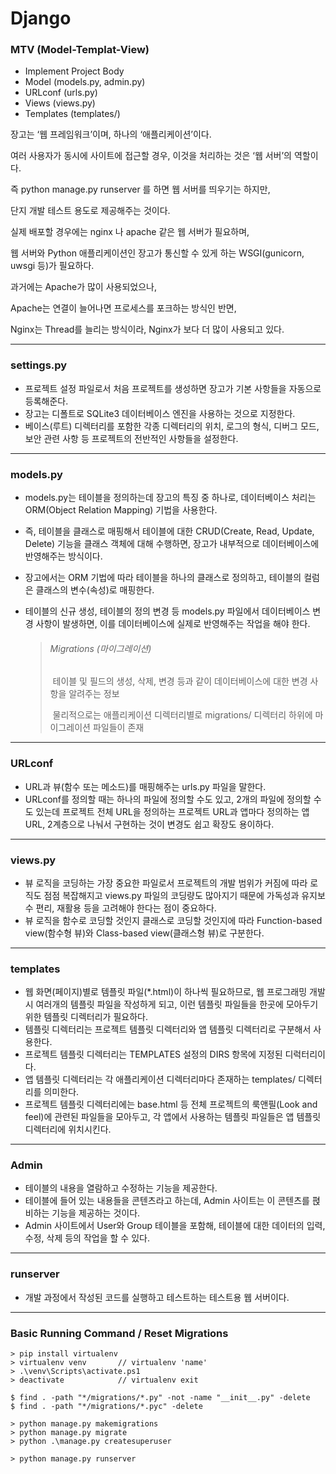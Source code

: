 # Django

### MTV (Model-Templat-View)

- Implement Project Body
- Model (models.py, admin.py)
- URLconf (urls.py)
- Views (views.py)
- Templates (templates/)



장고는 ‘웹 프레임워크’이며, 하나의 ‘애플리케이션’이다.

여러 사용자가 동시에 사이트에 접근할 경우, 이것을 처리하는 것은 ‘웹 서버’의 역할이다.

즉 python manage.py runserver 를 하면 웹 서버를 띄우기는 하지만,

단지 개발 테스트 용도로 제공해주는 것이다.

실제 배포할 경우에는 nginx 나 apache 같은 웹 서버가 필요하며,

웹 서버와 Python 애플리케이션인 장고가 통신할 수 있게 하는 WSGI(gunicorn, uwsgi 등)가 필요하다.

과거에는 Apache가 많이 사용되었으나,

Apache는 연결이 늘어나면 프로세스를 포크하는 방식인 반면,

Nginx는 Thread를 늘리는 방식이라, Nginx가 보다 더 많이 사용되고 있다.

---

### settings.py

- 프로젝트 설정 파일로서 처음 프로젝트를 생성하면 장고가 기본 사항들을 자동으로 등록해준다.
- 장고는 디폴트로 SQLite3 데이터베이스 엔진을 사용하는 것으로 지정한다.
- 베이스(루트) 디렉터리를 포함한 각종 디렉터리의 위치, 로그의 형식, 디버그 모드, 보안 관련 사항 등 프로젝트의 전반적인 사항들을 설정한다.

---

### models.py

- models.py는 테이블을 정의하는데 장고의 특징 중 하나로, 데이터베이스 처리는 ORM(Object Relation Mapping) 기법을 사용한다.

- 즉, 테이블을 클래스로 매핑해서 테이블에 대한 CRUD(Create, Read, Update, Delete) 기능을 클래스 객체에 대해 수행하면, 장고가 내부적으로 데이터베이스에 반영해주는 방식이다.

- 장고에서는 ORM 기법에 따라 테이블을 하나의 클래스로 정의하고, 테이블의 컬럼은 클래스의 변수(속성)로 매핑한다.

- 테이블의 신규 생성, 테이블의 정의 변경 등 models.py 파일에서 데이터베이스 변경 사항이 발생하면, 이를 데이터베이스에 실제로 반영해주는 작업을 해야 한다.

  > ###### Migrations (마이그레이션)
  >
  > ​	테이블 및 필드의 생성, 삭제, 변경 등과 같이 데이터베이스에 대한 변경 사항을 알려주는 정보
  >
  > ​	물리적으로는 애플리케이션 디렉터리별로 migrations/ 디렉터리 하위에 마이그레이션 파일들이 존재

---

### URLconf

- URL과 뷰(함수 또는 메소드)를 매핑해주는 urls.py 파일을 말한다.
- URLconf를 정의할 때는 하나의 파일에 정의할 수도 있고, 2개의 파일에 정의할 수도 있는데 프로젝트 전체 URL을 정의하는 프로젝트 URL과 앱마다 정의하는 앱 URL, 2계층으로 나눠서 구현하는 것이 변경도 쉽고 확장도 용이하다.

---

### views.py

- 뷰 로직을 코딩하는 가장 중요한 파일로서 프로젝트의 개발 범위가 커짐에 따라 로직도 점점 복잡해지고 views.py 파일의 코딩량도 많아지기 때문에 가독성과 유지보수 편리, 재활용 등을 고려해야 한다는 점이 중요하다.
- 뷰 로직을 함수로 코딩할 것인지 클래스로 코딩할 것인지에 따라 Function-based view(함수형 뷰)와 Class-based view(클래스형 뷰)로 구분한다.

---

### templates

- 웹 화면(페이지)별로 템플릿 파일(*.html)이 하나씩 필요하므로, 웹 프로그래밍 개발 시 여러개의 템플릿 파일을 작성하게 되고, 이런 템플릿 파일들을 한곳에 모아두기 위한 템플릿 디렉터리가 필요하다.
- 템플릿 디렉터리는 프로젝트 템플릿 디렉터리와 앱 템플릿 디렉터리로 구분해서 사용한다.
- 프로젝트 템플릿 디렉터리는 TEMPLATES 설정의 DIRS 항목에 지정된 디럭터리이다.
- 앱 템플릿 디렉터리는 각 애플리케이션 디렉터리마다 존재하는 templates/ 디렉터리를 의미한다.
- 프로젝트 템플릿 디렉터리에는 base.html 등 전체 프로젝트의 룩앤필(Look and feel)에 관련된 파일들을 모아두고, 각 앱에서 사용하는 템플릿 파일들은 앱 템플릿 디렉터리에 위치시킨다.

---

### Admin

- 테이블의 내용을 열람하고 수정하는 기능을 제공한다.
- 테이블에 들어 있는 내용들을 콘텐츠라고 하는데, Admin 사이트는 이 콘텐츠를 펹비하는 기능을 제공하는 것이다.
- Admin 사이트에서 User와 Group 테이블을 포함해, 테이블에 대한 데이터의 입력, 수정, 삭제 등의 작업을 할 수 있다.

---

### runserver

- 개발 과정에서 작성된 코드를 실행하고 테스트하는 테스트용 웹 서버이다.

----

### Basic Running Command / Reset Migrations

```shell
> pip install virtualenv
> virtualenv venv		// virtualenv 'name'
> .\venv\Scripts\activate.ps1
> deactivate			// virtualenv exit

$ find . -path "*/migrations/*.py" -not -name "__init__.py" -delete
$ find . -path "*/migrations/*.pyc" -delete

> python manage.py makemigrations
> python manage.py migrate
> python .\manage.py createsuperuser

> python manage.py runserver
```

